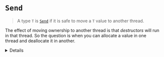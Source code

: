 # `Send`

> A type `T` is [`Send`][1] if it is safe to move a `T` value to another thread.

The effect of moving ownership to another thread is that _destructors_ will run
in that thread. So the question is when you can allocate a value in one thread
and deallocate it in another.

[1]: https://doc.rust-lang.org/std/marker/trait.Send.html

<details>

As an example, a connection to the SQLite library must only be accessed from a
single thread.

</details>
